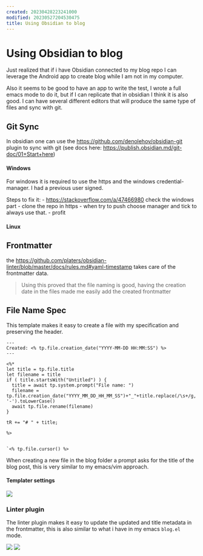 ```yaml
---
created: 20230428223241000
modified: 20230527204530475
title: Using Obsidian to blog
---
```


# Using Obsidian to blog

Just realized that if i have Obsidian connected to my blog repo I can leverage the Android app to create blog while I am not in my computer. 

Also it seems to be good to have an app to write the test, I wrote a full emacs mode to do it, but if I can replicate that in obsidian I think it is also good. I can have several different editors that will produce the same type of files and sync with git.

## Git Sync

In obsidian one can use the https://github.com/denolehov/obsidian-git plugin to sync with git (see docs here: https://publish.obsidian.md/git-doc/01+Start+here)

#### Windows
For windows it is required to use the https and the windows credential-manager. I had a previous user signed. 

Steps to fix it:
	- https://stackoverflow.com/a/47466980 check the windows part
	- clone the repo in https
	- when try to push choose manager and tick to always use that.
	- profit

#### Linux

## Frontmatter
the https://github.com/platers/obsidian-linter/blob/master/docs/rules.md#yaml-timestamp takes care of the frontmatter data.

> Using this proved that the file naming is good, having the creation date in the files made me easily add the created frontmatter

## File Name Spec
This template makes it easy to create a file with my specification and preserving the header.

```
---
Created: <% tp.file.creation_date("YYYY-MM-DD HH:MM:SS") %>
---

<%*
let title = tp.file.title
let filename = title
if ( title.startsWith("Untitled") ) {
  title = await tp.system.prompt("File name: ")
  filename = tp.file.creation_date("YYYY_MM_DD_HH_MM_SS")+"_"+title.replace(/\s+/g, '-').toLowerCase()
  await tp.file.rename(filename)
} 

tR += "# " + title;

%>


`<% tp.file.cursor() %>
```

When creating a new file in the blog folder a prompt asks for the title of the blog post, this is very similar to my emacs/vim approach.

#### Templater settings 

![](Pasted%20image%2020230429105252.png)

### Linter plugin
The linter plugin makes it easy to update the updated and title metadata in the frontmatter, this is also similar to what i have in my emacs `blog.el` mode.


![](Pasted%20image%2020230429105352.png)
![](Pasted%20image%2020230429105410.png)